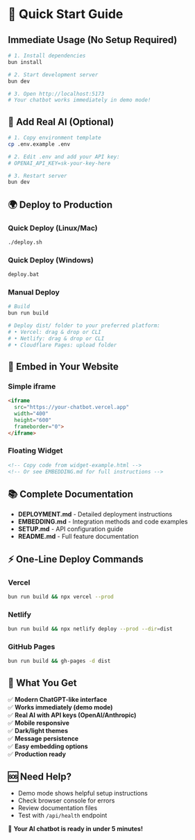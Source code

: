 # 🚀 Quick Start Guide

## Immediate Usage (No Setup Required)
```bash
# 1. Install dependencies
bun install

# 2. Start development server
bun dev

# 3. Open http://localhost:5173
# Your chatbot works immediately in demo mode!
```

## 🔧 Add Real AI (Optional)
```bash
# 1. Copy environment template
cp .env.example .env

# 2. Edit .env and add your API key:
# OPENAI_API_KEY=sk-your-key-here

# 3. Restart server
bun dev
```

## 🌍 Deploy to Production

### Quick Deploy (Linux/Mac)
```bash
./deploy.sh
```

### Quick Deploy (Windows)
```bash
deploy.bat
```

### Manual Deploy
```bash
# Build
bun run build

# Deploy dist/ folder to your preferred platform:
# • Vercel: drag & drop or CLI
# • Netlify: drag & drop or CLI  
# • Cloudflare Pages: upload folder
```

## 🔗 Embed in Your Website

### Simple iframe
```html
<iframe 
  src="https://your-chatbot.vercel.app" 
  width="400" 
  height="600"
  frameborder="0">
</iframe>
```

### Floating Widget
```html
<!-- Copy code from widget-example.html -->
<!-- Or see EMBEDDING.md for full instructions -->
```

## 📚 Complete Documentation
- **DEPLOYMENT.md** - Detailed deployment instructions
- **EMBEDDING.md** - Integration methods and code examples
- **SETUP.md** - API configuration guide
- **README.md** - Full feature documentation

## ⚡ One-Line Deploy Commands

### Vercel
```bash
bun run build && npx vercel --prod
```

### Netlify  
```bash
bun run build && npx netlify deploy --prod --dir=dist
```

### GitHub Pages
```bash
bun run build && gh-pages -d dist
```

## 🎯 What You Get
✅ **Modern ChatGPT-like interface**  
✅ **Works immediately (demo mode)**  
✅ **Real AI with API keys (OpenAI/Anthropic)**  
✅ **Mobile responsive**  
✅ **Dark/light themes**  
✅ **Message persistence**  
✅ **Easy embedding options**  
✅ **Production ready**  

## 🆘 Need Help?
- Demo mode shows helpful setup instructions
- Check browser console for errors
- Review documentation files
- Test with `/api/health` endpoint

🎉 **Your AI chatbot is ready in under 5 minutes!**
